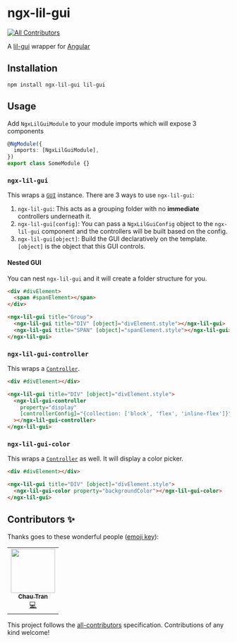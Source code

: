 # ngx-lil-gui

<!-- ALL-CONTRIBUTORS-BADGE:START - Do not remove or modify this section -->

[![All Contributors](https://img.shields.io/badge/all_contributors-1-orange.svg?style=flat-square)](#contributors-)

<!-- ALL-CONTRIBUTORS-BADGE:END -->

A [lil-gui](https://lil-gui.georgealways.com/) wrapper for [Angular](https://angular.io)

## Installation

    npm install ngx-lil-gui lil-gui

## Usage

Add `NgxLilGuiModule` to your module imports which will expose 3 components

```ts
@NgModule({
  imports: [NgxLilGuiModule],
})
export class SomeModule {}
```

### `ngx-lil-gui`

This wraps a [`GUI`](https://lil-gui.georgealways.com/#GUI) instance. There are 3 ways to use `ngx-lil-gui`:

1. `ngx-lil-gui`: This acts as a grouping folder with no **immediate** controllers underneath it.
2. `ngx-lil-gui[config]`: You can pass a `NgxLilGuiConfig` object to the `ngx-lil-gui` component and the controllers will be built based on the config.
3. `ngx-lil-gui[object]`: Build the GUI declaratively on the template. `[object]` is the object that this GUI controls.

#### Nested GUI

You can nest `ngx-lil-gui` and it will create a folder structure for you.

```html
<div #divElement>
  <span #spanElement></span>
</div>

<ngx-lil-gui title="Group">
  <ngx-lil-gui title="DIV" [object]="divElement.style"></ngx-lil-gui>
  <ngx-lil-gui title="SPAN" [object]="spanElement.style"></ngx-lil-gui>
</ngx-lil-gui>
```

### `ngx-lil-gui-controller`

This wraps a [`Controller`](https://lil-gui.georgealways.com/#Controller).

```html
<div #divElement></div>

<ngx-lil-gui title="DIV" [object]="divElement.style">
  <ngx-lil-gui-controller
    property="display"
    [controllerConfig]="{collection: ['block', 'flex', 'inline-flex']}"
  ></ngx-lil-gui-controller>
</ngx-lil-gui>
```

### `ngx-lil-gui-color`

This wraps a [`Controller`](https://lil-gui.georgealways.com/#Controller) as well. It will display a color picker.

```html
<div #divElement></div>

<ngx-lil-gui title="DIV" [object]="divElement.style">
  <ngx-lil-gui-color property="backgroundColor"></ngx-lil-gui-color>
</ngx-lil-gui>
```

## Contributors ✨

Thanks goes to these wonderful people ([emoji key](https://allcontributors.org/docs/en/emoji-key)):

<!-- ALL-CONTRIBUTORS-LIST:START - Do not remove or modify this section -->
<!-- prettier-ignore-start -->
<!-- markdownlint-disable -->
<table>
  <tr>
    <td align="center"><a href="https://nartc.me/"><img src="https://avatars.githubusercontent.com/u/25516557?v=4?s=100" width="100px;" alt=""/><br /><sub><b>Chau Tran</b></sub></a><br /><a href="https://github.com/nartc/ngx-lil-gui/commits?author=nartc" title="Code">💻</a></td>
  </tr>
</table>

<!-- markdownlint-restore -->
<!-- prettier-ignore-end -->

<!-- ALL-CONTRIBUTORS-LIST:END -->

This project follows the [all-contributors](https://github.com/all-contributors/all-contributors) specification. Contributions of any kind welcome!
